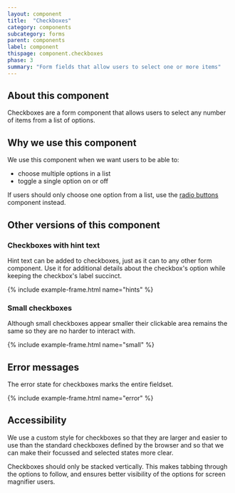 ```yaml
---
layout: component
title:  "Checkboxes"
category: components
subcategory: forms
parent: components
label: component
thispage: component.checkboxes
phase: 3
summary: "Form fields that allow users to select one or more items"
---
```


## About this component

Checkboxes are a form component that allows users to select any number of items from a list of options.

## Why we use this component

We use this component when we want users to be able to:

* choose multiple options in a list
* toggle a single option on or off

If users should only choose one option from a list, use the [radio buttons](/components/radio-buttons/) component instead.

## Other versions of this component

### Checkboxes with hint text

Hint text can be added to checkboxes, just as it can to any other form component. Use it for additional details about the checkbox's option while keeping the checkbox's label succinct.

{% include example-frame.html name="hints" %}

### Small checkboxes

Although small checkboxes appear smaller their clickable area remains the same so they are no harder to interact with.

{% include example-frame.html name="small" %}

## Error messages

The error state for checkboxes marks the entire fieldset.

{% include example-frame.html name="error" %}

## Accessibility

We use a custom style for checkboxes so that they are larger and easier to use than the standard checkboxes defined by the browser and so that we can make their focussed and selected states more clear.

Checkboxes should only be stacked vertically. This makes tabbing through the options to follow, and ensures better visibility of the options for screen magnifier users.

